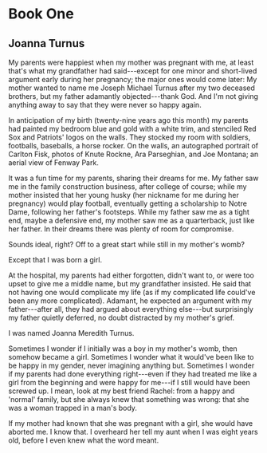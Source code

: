 # Book One

## Joanna Turnus

My parents were happiest when my mother was pregnant with me, at least
that's what my grandfather had said---except for one minor and
short-lived argument early during her pregnancy; the major ones would
come later: My mother wanted to name me Joseph Michael Turnus after my
two deceased brothers, but my father adamantly objected---thank God. And
I'm not giving anything away to say that they were never so happy again.

In anticipation of my birth (twenty-nine years ago this month) my
parents had painted my bedroom blue and gold with a white trim, and
stenciled Red Sox and Patriots' logos on the walls. They stocked my room
with soldiers, footballs, baseballs, a horse rocker. On the walls, an
autographed portrait of Carlton Fisk, photos of Knute Rockne, Ara
Parseghian, and Joe Montana; an aerial view of Fenway Park.

It was a fun time for my parents, sharing their dreams for me. My father
saw me in the family construction business, after college of course;
while my mother insisted that her young husky (her nickname for me
during her pregnancy) would play football, eventually getting a
scholarship to Notre Dame, following her father's footsteps. While my
father saw me as a tight end, maybe a defensive end, my mother saw me as
a quarterback, just like her father. In their dreams there was plenty of
room for compromise.

Sounds ideal, right? Off to a great start while still in my mother's
womb?

Except that I was born a girl.

At the hospital, my parents had either forgotten, didn't want to, or
were too upset to give me a middle name, but my grandfather insisted. He
said that not having one would complicate my life (as if my complicated
life could've been any more complicated). Adamant, he expected an
argument with my father---after all, they had argued about everything
else---but surprisingly my father quietly deferred, no doubt distracted
by my mother's grief.

I was named Joanna Meredith Turnus.  

Sometimes I wonder if I initially was a boy in my mother's womb, then
somehow became a girl. Sometimes I wonder what it would've been like to
be happy in my gender, never imagining anything but. Sometimes I wonder
if my parents had done everything right---even if they had treated me
like a girl from the beginning and were happy for me---if I still would
have been screwed up. I mean, look at my best friend Rachel: from a
happy and 'normal' family, but she always knew that something was wrong:
that she was a woman trapped in a man's body.

If my mother had known that she was pregnant with a girl, she would have
aborted me. I know that. I overheard her tell my aunt when I was eight
years old, before I even knew what the word meant.